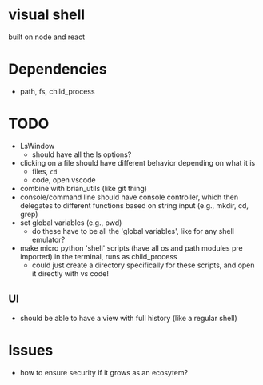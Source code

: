 # visual shell

built on node and react

# Dependencies
- path, fs, child_process
# TODO
- LsWindow
    - should have all the ls options?
- clicking on a file should have different behavior depending on what it is
    - files, `cd`
    - code, open vscode 
- combine with brian_utils (like git thing)
- console/command line should have console controller, which then delegates to different functions based on string input (e.g., mkdir, cd, grep)
- set global variables (e.g., pwd)
    - do these have to be all the 'global variables', like for any shell emulator?
- make micro python 'shell' scripts (have all os and path modules pre imported) in the terminal, runs as child_process
    - could just create a directory specifically for these scripts, and open it directly with vs code!

## UI
- should be able to have a view with full history (like a regular shell)
# Issues
- how to ensure security if it grows as an ecosytem?